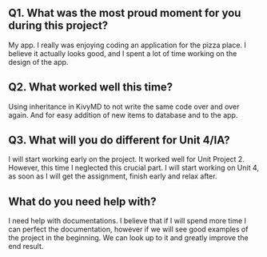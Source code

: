 ## Q1. What was the most proud moment for you during this project?
My app. I really was enjoying coding an application for the pizza place. I believe it actually looks good, and I spent a lot of time working on the design of the app.

## Q2. What worked well this time?
Using inheritance in KivyMD to not write the same code over and over again. And for easy addition of new items to database and to the app.

## Q3. What will you do different for Unit 4/IA?
I will start working early on the project. It worked well for Unit Project 2. However, this time I neglected this crucial part. I will start working on Unit 4, as soon as I will get the assignment, finish early and relax after.

## What do you need help with?
I need help with documentations. I believe that if I will spend more time I can perfect the documentation, however if we will see good examples of the project in the beginning. We can look up to it and greatly improve the end result.
